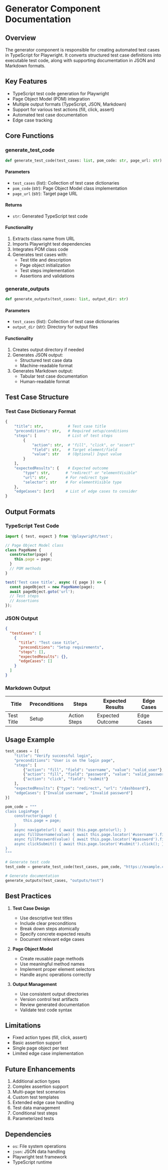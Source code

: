 # Generator Component Documentation

## Overview

The generator component is responsible for creating automated test cases in TypeScript for Playwright. It converts structured test case definitions into executable test code, along with supporting documentation in JSON and Markdown formats.

## Key Features

- TypeScript test code generation for Playwright
- Page Object Model (POM) integration
- Multiple output formats (TypeScript, JSON, Markdown)
- Support for various test actions (fill, click, assert)
- Automated test case documentation
- Edge case tracking

## Core Functions

### generate_test_code

```python
def generate_test_code(test_cases: list, pom_code: str, page_url: str) -> str
```

#### Parameters

- `test_cases` (list): Collection of test case dictionaries
- `pom_code` (str): Page Object Model class implementation
- `page_url` (str): Target page URL

#### Returns

- `str`: Generated TypeScript test code

#### Functionality

1. Extracts class name from URL
2. Imports Playwright test dependencies
3. Integrates POM class code
4. Generates test cases with:
   - Test title and description
   - Page object initialization
   - Test steps implementation
   - Assertions and validations

### generate_outputs

```python
def generate_outputs(test_cases: list, output_dir: str)
```

#### Parameters

- `test_cases` (list): Collection of test case dictionaries
- `output_dir` (str): Directory for output files

#### Functionality

1. Creates output directory if needed
2. Generates JSON output:
   - Structured test case data
   - Machine-readable format
3. Generates Markdown output:
   - Tabular test case documentation
   - Human-readable format

## Test Case Structure

### Test Case Dictionary Format

```python
{
    "title": str,           # Test case title
    "preconditions": str,   # Required setup/conditions
    "steps": [              # List of test steps
        {
            "action": str,  # "fill", "click", or "assert"
            "field": str,   # Target element/field
            "value": str    # (Optional) Input value
        }
    ],
    "expectedResults": {    # Expected outcome
        "type": str,       # "redirect" or "elementVisible"
        "url": str,        # For redirect type
        "selector": str    # For elementVisible type
    },
    "edgeCases": [str]     # List of edge cases to consider
}
```

## Output Formats

### TypeScript Test Code

```typescript
import { test, expect } from '@playwright/test';

// Page Object Model class
class PageName {
  constructor(page) {
    this.page = page;
  }
  // POM methods
}

test('Test case title', async ({ page }) => {
  const pageObject = new PageName(page);
  await pageObject.goto('url');
  // Test steps
  // Assertions
});
```

### JSON Output

```json
{
  "testCases": [
    {
      "title": "Test case title",
      "preconditions": "Setup requirements",
      "steps": [],
      "expectedResults": {},
      "edgeCases": []
    }
  ]
}
```

### Markdown Output

| Title      | Preconditions | Steps        | Expected Results | Edge Cases |
| ---------- | ------------- | ------------ | ---------------- | ---------- |
| Test Title | Setup         | Action Steps | Expected Outcome | Edge Cases |

## Usage Example

```python
test_cases = [{
    "title": "Verify successful login",
    "preconditions": "User is on the login page",
    "steps": [
        {"action": "fill", "field": "username", "value": "valid_user"},
        {"action": "fill", "field": "password", "value": "valid_password"},
        {"action": "click", "field": "submit"}
    ],
    "expectedResults": {"type": "redirect", "url": "/dashboard"},
    "edgeCases": ["Invalid username", "Invalid password"]
}]

pom_code = """
class LoginPage {
    constructor(page) {
        this.page = page;
    }
    async navigate(url) { await this.page.goto(url); }
    async fillUsername(value) { await this.page.locator('#username').fill(value); }
    async fillPassword(value) { await this.page.locator('#password').fill(value); }
    async clickSubmit() { await this.page.locator('#submit').click(); }
}
"""

# Generate test code
test_code = generate_test_code(test_cases, pom_code, "https://example.com/login")

# Generate documentation
generate_outputs(test_cases, "outputs/test")
```

## Best Practices

1. **Test Case Design**

   - Use descriptive test titles
   - Include clear preconditions
   - Break down steps atomically
   - Specify concrete expected results
   - Document relevant edge cases

2. **Page Object Model**

   - Create reusable page methods
   - Use meaningful method names
   - Implement proper element selectors
   - Handle async operations correctly

3. **Output Management**
   - Use consistent output directories
   - Version control test artifacts
   - Review generated documentation
   - Validate test code syntax

## Limitations

- Fixed action types (fill, click, assert)
- Basic assertion support
- Single page object per test
- Limited edge case implementation

## Future Enhancements

1. Additional action types
2. Complex assertion support
3. Multi-page test scenarios
4. Custom test templates
5. Extended edge case handling
6. Test data management
7. Conditional test steps
8. Parameterized tests

## Dependencies

- `os`: File system operations
- `json`: JSON data handling
- Playwright test framework
- TypeScript runtime
